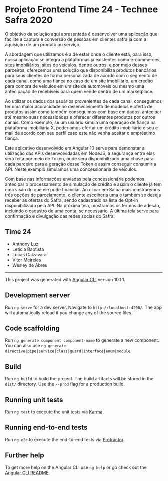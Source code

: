 # Projeto Frontend Time 24 - Technee Safra 2020

O objetivo da solução aqui apresentada é desenvolver uma aplicação que facilite a captura e conversão de pessoas em clientes safra já com a aquisição de um produto ou serviço.

A abordagem que utilizamos é a de estar onde o cliente está, para isso, nossa aplicação se integra a plataformas já existentes como e-commerces, sites imobiliários, sites de veículos, dentre outros, e por meio desses parceiros, oferecemos uma solução que disponibiliza produtos bancários para seus clientes de forma personalizada de acordo com o segmento de cada canal, como uma fiança no caso de um site imobiliário, um credito para compra de veículos em um site de automóveis ou mesmo uma antecipação de recebíveis para quem vende dentro de um marketplace.

Ao utilizar os dados dos usuários provenientes de cada canal, conseguimos ter uma maior acuracidade no desenvolvimento de modelos e oferta de produtos assim como também conseguimos com base em dados, antecipar até mesmo suas necessidades e oferecer diferentes produtos por outros canais. Como exemplo, se um usuário simula uma operação de fiança na plataforma imobiliária X, poderíamos ofertar um crédito imobiliário e seu e-mail de acordo com seu perfil caso este não venha aceitar o empréstimo fiança.

Este aplicativo desenvolvido em Angular 10 serve para demonstar a utilização das APIs desenvolvidadas em NodeJS, a segurança entre elas será feita por meio de Token, onde será
disponibilizado uma chave para cada parceiro para a geração desse Token e assim conseguir consumir a API. Neste exemplo simulamos uma concessionária de veículos.

Com base nas informações enviadas pela concessionária podemos antecipar o processamento de simulação de crédito e assim o cliente já tem uma visão do que ele pode financiar. Ao clicar em Saiba mais mostraremos três opções de parcelamento, o cliente escolheria uma e também se deseja receber as ofertas do Safra, sendo cadastrado na lista de Opt-in disponibilizado pela API. Na próxima tela, mostramos os termos de adesão, incluindo o cadastro de uma conta, se necessário. A última tela serve para confirmação e divulgação das redes socias do Safra.

## Time 24

- Anthony Luz
- Letícia Baptista​
- Lucas Calzavara​
- Vitor Meireles
- Wesley de Abreu​


---

This project was generated with [Angular CLI](https://github.com/angular/angular-cli) version 10.1.1.

## Development server

Run `ng serve` for a dev server. Navigate to `http://localhost:4200/`. The app will automatically reload if you change any of the source files.

## Code scaffolding

Run `ng generate component component-name` to generate a new component. You can also use `ng generate directive|pipe|service|class|guard|interface|enum|module`.

## Build

Run `ng build` to build the project. The build artifacts will be stored in the `dist/` directory. Use the `--prod` flag for a production build.

## Running unit tests

Run `ng test` to execute the unit tests via [Karma](https://karma-runner.github.io).

## Running end-to-end tests

Run `ng e2e` to execute the end-to-end tests via [Protractor](http://www.protractortest.org/).

## Further help

To get more help on the Angular CLI use `ng help` or go check out the [Angular CLI README](https://github.com/angular/angular-cli/blob/master/README.md).
